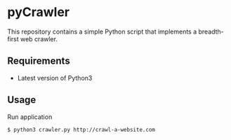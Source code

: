 # pyCrawler
This repository contains a simple Python script that implements a breadth-first web crawler.

## Requirements
* Latest version of Python3

## Usage

Run application

```console
$ python3 crawler.py http://crawl-a-website.com
```
